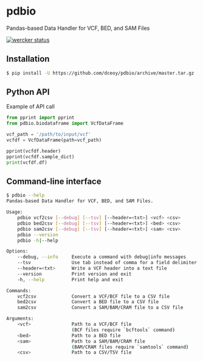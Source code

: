 pdbio
=====

Pandas-based Data Handler for VCF, BED, and SAM Files

[![wercker status](https://app.wercker.com/status/fe5472a8f890edd3169e7bae5b648bac/s/master "wercker status")](https://app.wercker.com/project/byKey/fe5472a8f890edd3169e7bae5b648bac)

Installation
------------

```sh
$ pip install -U https://github.com/dceoy/pdbio/archive/master.tar.gz
```

Python API
----------

Example of API call

```py
from pprint import pprint
from pdbio.biodataframe import VcfDataFrame

vcf_path = '/path/to/input/vcf'
vcfdf = VcfDataFrame(path=vcf_path)

pprint(vcfdf.header)
pprint(vcfdf.sample_dict)
print(vcfdf.df)
```

Command-line interface
----------------------

```sh
$ pdbio --help
Pandas-based Data Handler for VCF, BED, and SAM Files.

Usage:
    pdbio vcf2csv [--debug] [--tsv] [--header=<txt>] <vcf> <csv>
    pdbio bed2csv [--debug] [--tsv] [--header=<txt>] <bed> <csv>
    pdbio sam2csv [--debug] [--tsv] [--header=<txt>] <sam> <csv>
    pdbio --version
    pdbio -h|--help

Options:
    --debug, --info     Execute a command with debug|info messages
    --tsv               Use tab instead of comma for a field delimiter
    --header=<txt>      Write a VCF header into a text file
    --version           Print version and exit
    -h, --help          Print help and exit

Commands:
    vcf2csv             Convert a VCF/BCF file to a CSV file
    bed2csv             Convert a BED file to a CSV file
    sam2csv             Convert a SAM/BAM/CRAM file to a CSV file

Arguments:
    <vcf>               Path to a VCF/BCF file
                        (BCF files require `bcftools` command)
    <bed>               Path to a BED file
    <sam>               Path to a SAM/BAM/CRAM file
                        (BAM/CRAM files require `samtools` command)
    <csv>               Path to a CSV/TSV file
```
